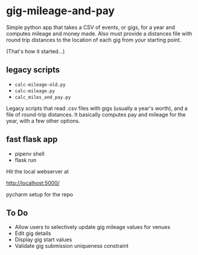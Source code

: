 # gig-mileage-and-pay
Simple python app that takes a CSV of events, or gigs, for a year and computes mileage and money made.
Also must provide a distances file with round trip distances to the location of each gig from your starting point.

(That's how it started...)

## legacy scripts
* `calc-mileage-old.py`
* `calc-mileage.py`
* `calc_miles_and_pay.py`

Legacy scripts that read .csv files with gigs (usually a year's worth), and a file of round-trip distances. It basically computes pay and mileage for the year, with a few other options.

## fast flask app
* pipenv shell
* flask run

Hit the local webserver at

[http://localhost:5000/]()

pycharm setup for the repo

## To Do
* Allow users to selectively update gig mileage values for venues
* Edit gig details
* Display gig start values
* Validate gig submission uniqueness constraint